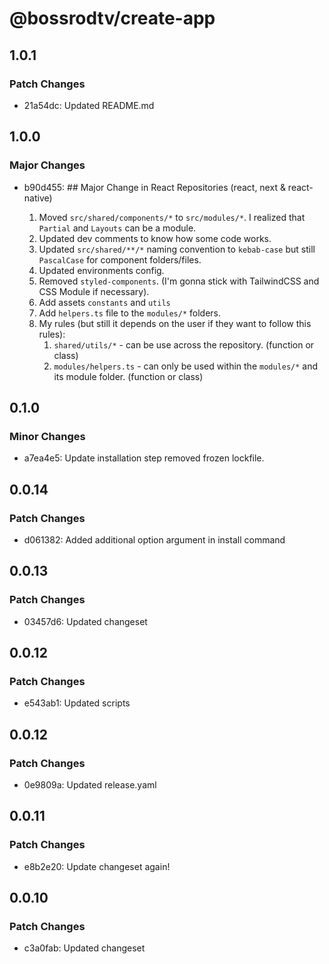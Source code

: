 # @bossrodtv/create-app

## 1.0.1

### Patch Changes

- 21a54dc: Updated README.md

## 1.0.0

### Major Changes

- b90d455: ## Major Change in React Repositories (react, next & react-native)

  1. Moved `src/shared/components/*` to `src/modules/*`. I realized that `Partial` and `Layouts` can be a module.
  2. Updated dev comments to know how some code works.
  3. Updated `src/shared/**/*` naming convention to `kebab-case` but still `PascalCase` for component folders/files.
  4. Updated environments config.
  5. Removed `styled-components`. (I'm gonna stick with TailwindCSS and CSS Module if necessary).
  6. Add assets `constants` and `utils`
  7. Add `helpers.ts` file to the `modules/*` folders.
  8. My rules (but still it depends on the user if they want to follow this rules):
     1. `shared/utils/*` - can be use across the repository. (function or class)
     2. `modules/helpers.ts` - can only be used within the `modules/*` and its module folder. (function or class)

## 0.1.0

### Minor Changes

- a7ea4e5: Update installation step removed frozen lockfile.

## 0.0.14

### Patch Changes

- d061382: Added additional option argument in install command

## 0.0.13

### Patch Changes

- 03457d6: Updated changeset

## 0.0.12

### Patch Changes

- e543ab1: Updated scripts

## 0.0.12

### Patch Changes

- 0e9809a: Updated release.yaml

## 0.0.11

### Patch Changes

- e8b2e20: Update changeset again!

## 0.0.10

### Patch Changes

- c3a0fab: Updated changeset
